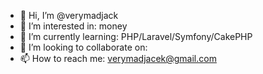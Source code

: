 - 👋 Hi, I’m @verymadjack
- 👀 I’m interested in: money
- 🌱 I’m currently learning: PHP/Laravel/Symfony/CakePHP
- 💞️ I’m looking to collaborate on: 
- 📫 How to reach me: verymadjacek@gmail.com

<!---
verymadjack/verymadjack is a ✨ special ✨ repository because its `README.md` (this file) appears on your GitHub profile.
You can click the Preview link to take a look at your changes.
--->
